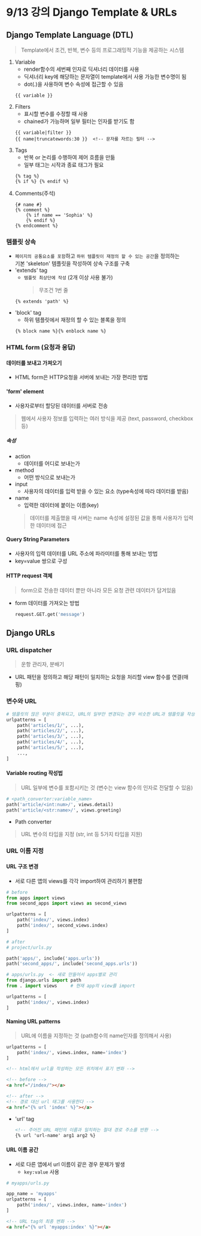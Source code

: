 # 9/13 강의 Django Template & URLs
## Django Template Language (DTL)
> Template에서 조건, 반복, 변수 등의 프로그래밍적 기능을 제공하는 시스템
1. Variable
    - render함수의 세번째 인자로 딕셔너리 데이터를 사용
    - 딕셔너리 key에 해당하는 문자열이 template에서 사용 가능한 변수명이 됨
    - dot(.)을 사용하여 변수 속성에 접근할 수 있음
    ```django-html
    {{ variable }}
    ```
2. Filters
    - 표시할 변수를 수정할 때 사용
    - chained가 가능하며 일부 필터는 인자를 받기도 함    
    ```django-html
    {{ variable|filter }}
    {{ name|truncatewords:30 }}  <!-- 문자를 자르는 필터 -->
    ```
3. Tags
    - 반복 or 논리를 수행하여 제어 흐름을 만듦
    - 일부 태그는 시작과 종료 태그가 필요
    ```django-html
    {% tag %}
    {% if %} {% endif %}
    ```
4. Comments(주석)
    ```django-html
    {# name #}
    {% comment %}
        {% if name == 'Sophia' %}
        {% endif %}
    {% endcomment %}
   ```
### 템플릿 상속
- `페이지의 공통요소를 포함`하고 `하위 템플릿이 재정의 할 수 있는 공간`을 정의하는<br/>
기본 'skeleton' 템플릿을 작성하여 상속 구조를 구축
- 'extends' tag
    - `템플릿 최상단에 작성` (2개 이상 사용 불가)
        > 무조건 1번 줄
    ```django-html
    {% extends 'path' %}
    ```
- 'block' tag
    - 하위 템플릿에서 재정의 할 수 있는 블록을 정의
    ```django-html
    {% block name %}{% enblock name %}
    ```
### HTML form (요청과 응답)
#### 데이터를 보내고 가져오기
- HTML form은 HTTP요청을 서버에 보내는 가장 편리한 방법
#### 'form' element
- 사용자로부터 할당된 데이터를 서버로 전송
> 웹에서 사용자 정보를 입력하는 여러 방식을 제공 (text, password, checkbox 등)
##### 속성
- action
    - 데이터를 어디로 보내는가
- method
    - 어떤 방식으로 보내는가
- input
    - 사용자의 데이터를 입력 받을 수 있는 요소 (type속성에 따라 데이터를 받음)
- name
    - 입력한 데이터에 붙이는 이름(key)
    > 데이터를 제출했을 때 서버는 name 속성에 설정된 값을 통해 사용자가 입력한 데이터에 접근
#### Query String Parameters
- 사용자의 입력 데이터를 URL 주소에 파라미터를 통해 보내는 방법
- key=value 쌍으로 구성
#### HTTP request 객체
> form으로 전송한 데이터 뿐만 아니라 모든 요청 관련 데이터가 담겨있음
- form 데이터를 가져오는 방법
    ```python
    request.GET.get('message')
    ```

## Django URLs
### URL dispatcher
> 운항 관리자, 분배기
- URL 패턴을 정의하고 해당 패턴이 일치하는 요청을 처리할 view 함수를 연결(매핑)
### 변수와 URL
```python
# 템플릿의 많은 부분이 중복되고, URL의 일부만 변경되는 경우 비슷한 URL과 템플릿을 작성해야할까?
urlpatterns = [
    path('articles/1/', ...),
    path('articles/2/', ...),
    path('articles/3/', ...),
    path('articles/4/', ...),
    path('articles/5/', ...),
    ...,
]
```
#### Variable routing 작성법
> URL 일부에 변수를 포함시키는 것 (변수는 view 함수의 인자로 전달할 수 있음)
```python
# <path_converter:variable_name>
path('article/<int:num>/', views.detail)
path('article/<str:name>/', views.greeting)
```
- Path converter
> URL 변수의 타입을 지정 (str, int 등 5가지 타입을 지원)
### URL 이름 지정
#### URL 구조 변경
- 서로 다른 앱의 views를 각각 import하여 관리하기 불편함
```python
# before
from apps import views
from second_apps import views as second_views

urlpatterns = [
    path('index/', views.index)
    path('index/', second_views.index)
]
```
```python
# after
# project/urls.py

path('apps/', include('apps.urls'))
path('second_apps/', include('second_apps.urls'))

# apps/urls.py  <- 새로 만들어서 apps별로 관리
from django.urls import path
from . import views     # 현재 app의 view를 import

urlpatterns = [
    path('index/', views.index)
]
```
#### Naming URL patterns
> URL에 이름을 지정하는 것 (path함수의 name인자를 정의해서 사용)
```python
urlpatterns = [
    path('index/', views.index, name='index')
]
```
```html
<!-- html에서 url을 작성하는 모든 위치에서 표기 변화 -->

<!-- before -->
<a href="/index/"></a>

<!-- after -->
<!-- 경로 대신 url 태그를 사용한다 -->
<a href="{% url 'index' %}"></a>
```
- 'url' tag
    ```html
    <!-- 주어진 URL 패턴의 이름과 일치하는 절대 경로 주소를 반환 -->
    {% url 'url-name' arg1 arg2 %}
    ```
#### URL 이름 공간
- 서로 다른 앱에서 url 이름이 같은 경우 문제가 발생
    - `key:value` 사용
```python
# myapps/urls.py

app_name = 'myapps'
urlpatterns = [
    path('index/', views.index, name='index')
]
```
```html
<!-- URL tag의 최종 변화 -->
<a href="{% url 'myapps:index' %}"></a>
```